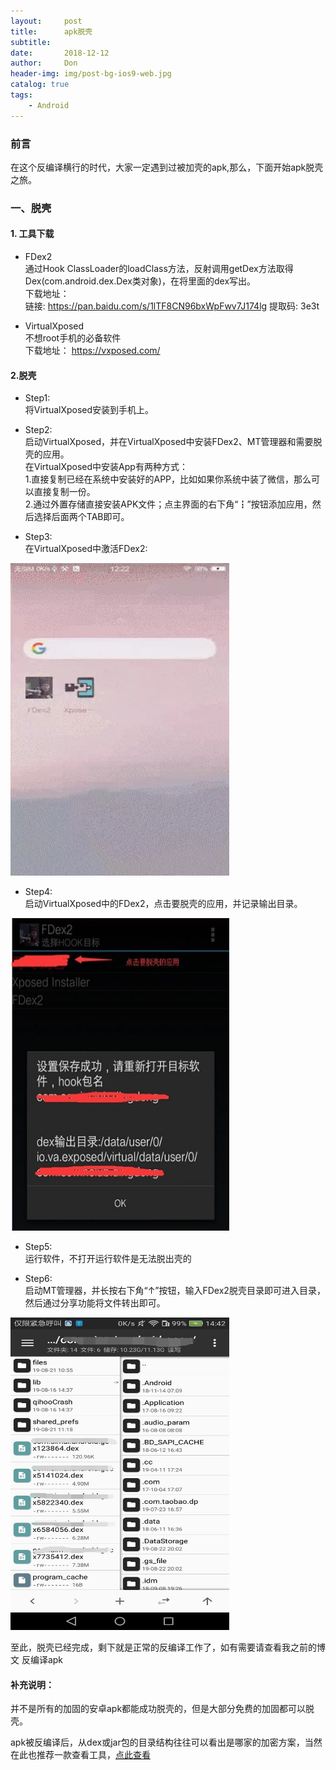 ```yaml
---
layout:     post
title:      apk脱壳
subtitle:   
date:       2018-12-12
author:     Don
header-img: img/post-bg-ios9-web.jpg
catalog: true
tags:
    - Android
---
```


### 前言
在这个反编译横行的时代，大家一定遇到过被加壳的apk,那么，下面开始apk脱壳之旅。

### 一、脱壳 

#### 1. 工具下载  
- FDex2  
通过Hook ClassLoader的loadClass方法，反射调用getDex方法取得Dex(com.android.dex.Dex类对象)，在将里面的dex写出。  
下载地址：   
链接: https://pan.baidu.com/s/1lTF8CN96bxWpFwv7J174lg 提取码: 3e3t

- VirtualXposed    
不想root手机的必备软件  
下载地址：  https://vxposed.com/

#### 2.脱壳
- Step1:  
将VirtualXposed安装到手机上。

- Step2:  
启动VirtualXposed，并在VirtualXposed中安装FDex2、MT管理器和需要脱壳的应用。    
在VirtualXposed中安装App有两种方式：  
1.直接复制已经在系统中安装好的APP，比如如果你系统中装了微信，那么可以直接复制一份。   
2.通过外置存储直接安装APK文件；点主界面的右下角“┇”按钮添加应用，然后选择后面两个TAB即可。

- Step3:  
在VirtualXposed中激活FDex2:  
<img src="/img/article/decompilation1.webp" width=350 height=500/>

- Step4:   
启动VirtualXposed中的FDex2，点击要脱壳的应用，并记录输出目录。  
<img src="/img/article/decompilation2.png"  width=350 height=500/>

- Step5:  
运行软件，不打开运行软件是无法脱出壳的  

- Step6:   
启动MT管理器，并长按右下角“↑”按钮，输入FDex2脱壳目录即可进入目录，然后通过分享功能将文件转出即可。  
<img src="/img/article/decompilation3.png"  width=350 height=500/>

至此，脱壳已经完成，剩下就是正常的反编译工作了，如有需要请查看我之前的博文 反编译apk


#### 补充说明：  
并不是所有的加固的安卓apk都能成功脱壳的，但是大部分免费的加固都可以脱壳。  

apk被反编译后，从dex或jar包的目录结构往往可以看出是哪家的加密方案，当然在此也推荐一款查看工具，[点此查看](http://rjgc.cn/2018/10/10/Apk查壳工具/)
